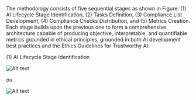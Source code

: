 The methodology consists of five sequential stages as shown in Figure: (1) AI Lifecycle Stage Identification, (2) Tasks Definition, (3) Compliance List Development, (4) Compliance Checks Distribution, and (5) Metrics Creation. 
Each stage builds upon the previous one to form a comprehensive architecture capable of producing objective, interpretable, and quantifiable metrics grounded in ethical principles, grounded in both AI development best practices and the Ethics Guidelines for Trustworthy AI.


(1) AI Lifecycle Stage Identification

![Alt text](images/circular_pipeline.png)

ou

![Alt text](images/pipeline.png)

